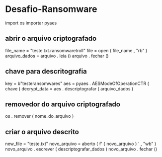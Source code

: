 # Desafio-Ransomware
import  os
importar  pyaes

## abrir o arquivo criptografado
file_name  =  "teste.txt.ransomwaretroll"
file  =  open ( file_name , "rb" )
arquivo_dados  =  arquivo . leia ()
arquivo . fechar ()

## chave para descritografia
key  =  b"testeransomwares"
aes  =  pyaes . AESModeOfOperationCTR ( chave )
decrypt_data  =  aes . descriptografar ( arquivo_dados )

## removedor do arquivo criptografado
os . remover ( nome_do_arquivo )

## criar o arquivo descrito
new_file  =  "teste.txt"
novo_arquivo  =  aberto ( f' { novo_arquivo } ' , "wb" )
novo_arquivo . escrever ( descriptografar_dados )
novo_arquivo . fechar ()
